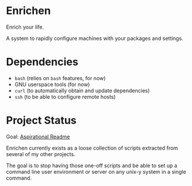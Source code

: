 Enrichen
========

Enrich your life.

A system to rapidly configure machines with your packages and settings.

# Dependencies

- `bash` (relies on `bash` features, for now)
- GNU userspace tools (for now)
- `curl` (to automatically obtain and update dependencies)
- `ssh`  (to be able to configure remote hosts)

# Project Status

Goal: [Aspirational Readme](https://github.com/acook/enrichen/blob/main/aspirational_README.markdown)

Enrichen currently exists as a loose collection of scripts extracted from several of my other projects.

The goal is to stop having those one-off scripts and be able to set up a command line user environment or server on any unix-y system in a single command.
